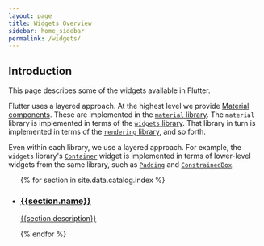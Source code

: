```yaml
---
layout: page
title: Widgets Overview
sidebar: home_sidebar
permalink: /widgets/
---
```


## Introduction

This page describes some of the widgets available in Flutter.

Flutter uses a layered approach. At the highest level we provide
[Material components](/widgets/catalog/material). These are implemented
in the [`material`
library](https://docs.flutter.io/flutter/material/material-library.html).
The `material` library is implemented in terms of the [`widgets`
library](https://docs.flutter.io/flutter/widgets/widgets-library.html).
That library in turn is implemented in terms of the [`rendering`
library](https://docs.flutter.io/flutter/rendering/rendering-library.html),
and so forth.

Even within each library, we use a layered approach. For example, the
`widgets` library's
[`Container`](https://docs.flutter.io/flutter/widgets/Container-class.html)
widget is implemented in terms of lower-level widgets from the same
library, such as
[`Padding`](https://docs.flutter.io/flutter/widgets/Padding-class.html)
and
[`ConstrainedBox`](https://docs.flutter.io/flutter/widgets/ConstrainedBox-class.html).

<ul class="cards">
{% for section in site.data.catalog.index %}
         <li class="cards__item">
            <a href="/widgets/catalog/{{section.id}}">
             <div class="card">
             <h3>{{section.name}}</h3>
             <p>{{section.description}}</p>
             </div>
             </a>
         </li>
 {% endfor %}
</ul>
